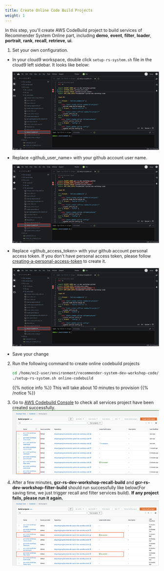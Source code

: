 ```yaml
---
title: Create Online Code Build Projects
weight: 1
---
```


In this step, you'll create AWS CodeBuild project to build services of Recommender System Online part, including **demo**, **event**, **filter**, **loader**, **portrait**, **rank**, **recall**, **retrieve**, **ui**.

1. Set your own configuration.
- In your cloud9 workspace, double click `setup-rs-system.sh` file in the cloud9 left sidebar. It looks like below:
  
    ![Update Codebuild Config](/images/update-codebuild-config.png)

- Replace <github_user_name> with your github account user name.

    ![Update Codebuild Github user](/images/update-codebuild-github-user.png)

- Replace <github_access_token> with your github account personal access token. If you don't have personal access token, please follow [creating-a-personal-access-token](https://docs.github.com/en/github/authenticating-to-github/keeping-your-account-and-data-secure/creating-a-personal-access-token) to create it. 

    ![Update Codebuild Access Token](/images/update-codebuild-access-token.png)

- Save your change

2. Run the following command to create online codebuild projects

    ```sh
    cd /home/ec2-user/environment/recommender-system-dev-workshop-code/scripts
    ./setup-rs-system.sh online-codebuild
    ```
    {{% notice info %}}
    This will take about 10 minutes to provision
    {{% /notice %}}

3. Go to [AWS Codebuild Console](https://console.aws.amazon.com/codesuite/codebuild/home) to check all services project have been created successfully.
    ![Codebuild Created](/images/codebuild-created.png)

4. After a few minutes, **gcr-rs-dev-workshop-recall-build** and **gcr-rs-dev-workshop-filter-build** should run successfully like below(For saving time, we just trigger recall and filter services build). **If any project fails, please run it again.**
    ![Codebuild Succeed](/images/codebuild-successfully.png)
